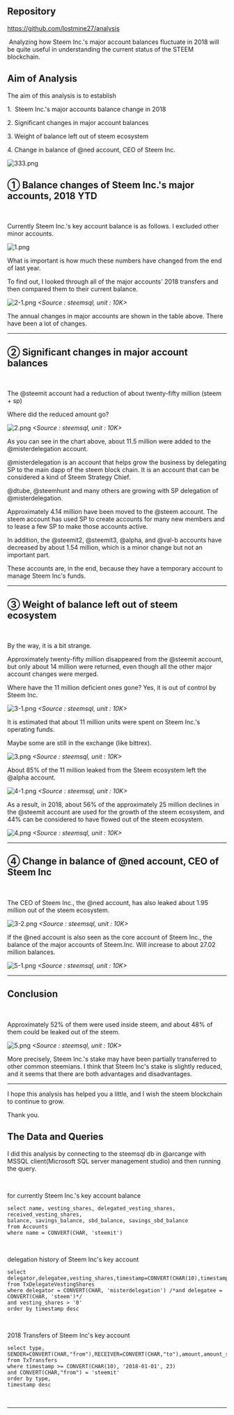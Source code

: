 <html>

<h2>Repository</h2>
<p><a href="https://github.com/lostmine27/analysis">https://github.com/lostmine27/analysis</a> &nbsp;</p>

<p>&nbsp;Analyzing how Steem Inc.'s major account balances fluctuate in 2018 will be quite useful in understanding the current status of the STEEM blockchain.&nbsp;</p>

<h2>Aim of Analysis</h2>
<p>The aim of this analysis is to establish&nbsp;</p>

<p>1. &nbsp;Steem Inc.'s major accounts balance change in 2018</p>
<p>2. Significant changes in major account balances</p>
<p>3. Weight of balance left out of steem ecosystem</p>
<p>4. Change in balance of @ned account, CEO of Steem Inc.</p>

![333.png](https://ipfs.busy.org/ipfs/QmSShnkbf2av1JFDnnqRqpvFTuyBkfNPq7Q3PVErid7AcP)

## ① Balance changes of Steem Inc.'s major accounts, 2018 YTD
<br>

Currently Steem Inc.'s key account balance is as follows. I excluded other minor accounts.

![1.png](https://ipfs.busy.org/ipfs/QmPc32mJtPDYJKrSazjtTjr5eQqZeQytn8EvMCwm3FSDr1)*<Source : steemsql>*

What is important is how much these numbers have changed from the end of last year.

To find out, I looked through all of the major accounts' 2018 transfers and then compared them to their current balance.

![2-1.png](https://ipfs.busy.org/ipfs/QmTZf3PtEWUpAu3E5XwnQAGdiDMH25BsJJtFfM2cP7J993)
*<Source : steemsql, unit : 10K>*

The annual changes in major accounts are shown in the table above. There have been a lot of changes.

<hr>

## ② Significant changes in major account balances
<br>

The @steemit account had a reduction of about twenty-fifty million (steem + sp)

Where did the reduced amount go?

![2.png](https://ipfs.busy.org/ipfs/QmTAcpqXJZFKNZVJraRgp87ey2KQk7Ms2PUQMizbgvBKxJ)
*<Source : steemsql, unit : 10K>*

As you can see in the chart above, about 11.5 million were added to the @misterdelegation account.

@misterdelegation is an account that helps grow the business by delegating SP to the main dapp of the steem block chain. It is an account that can be considered a kind of Steem Strategy Chief.

@dtube, @steemhunt and many others are growing with SP delegation of @misterdelegation.

Approximately 4.14 million have been moved to the @steem account. The steem account has used SP to create accounts for many new members and to lease a few SP to make those accounts active.

In addition, the @steemit2, @steemit3, @alpha, and @val-b accounts have decreased by about 1.54 million, which is a minor change but not an important part.

These accounts are, in the end, because they have a temporary account to manage Steem Inc's funds.

<hr>

## ③ Weight of balance left out of steem ecosystem
<br>

By the way, it is a bit strange.

Approximately twenty-fifty million disappeared from the @steemit account, but only about 14 million were returned, even though all the other major account changes were merged.

Where have the 11 million deficient ones gone? Yes, it is out of control by Steem Inc.

![3-1.png](https://ipfs.busy.org/ipfs/QmToyXJ77MeJH9kWm8W5YXUdq3Ra2c9F5oZGQcVSo57uhT)
*<Source : steemsql, unit : 10K>*

It is estimated that about 11 million units were spent on Steem Inc.'s operating funds.

Maybe some are still in the exchange (like bittrex).

![3.png](https://ipfs.busy.org/ipfs/QmdHSg3mWNeVkQC6qnvFBb2XiUtnNHUXxUUWpcpkEXPsEW)
*<Source : steemsql, unit : 10K>*

About 85% of the 11 million leaked from the Steem ecosystem left the @alpha account.

![4-1.png](https://ipfs.busy.org/ipfs/Qmbm7d2NCvJyQSiYvo5sUvfAh7dfuqFKuVDsZwSu7AMZr7)
*<Source : steemsql, unit : 10K>*

As a result, in 2018, about 56% of the approximately 25 million declines in the @steemit account are used for the growth of the steem ecosystem, and 44% can be considered to have flowed out of the steem ecosystem.

![4.png](https://ipfs.busy.org/ipfs/Qmc81xmY1y5WpxvS6mvWfNks13Jnf3uCFr1j9HhnQ4SF4J)
*<Source : steemsql, unit : 10K>*

<hr>

## ④ Change in balance of @ned account, CEO of Steem Inc
<br>

The CEO of Steem Inc., the @ned account, has also leaked about 1.95 million out of the steem ecosystem.

![3-2.png](https://ipfs.busy.org/ipfs/QmQX4Qw6qSG78QYPRdSZ83uYuZ3cMLXH8SMFVnKk1GYrmr)
*<Source : steemsql, unit : 10K>*

If the @ned account is also seen as the core account of Steem Inc., the balance of the major accounts of Steem.Inc. Will increase to about 27.02 million balances.

![5-1.png](https://ipfs.busy.org/ipfs/QmQ3JLCd2LVegzaGeyH6QDa2XJbir3H1J8YjjZVQcUP5qQ)
*<Source : steemsql, unit : 10K>*

<hr>

## Conclusion
<br>

Approximately 52% of them were used inside steem, and about 48% of them could be leaked out of the steem.

![5.png](https://ipfs.busy.org/ipfs/QmPsQV4KeW1zepiQSxCNcQFiHZLPp7DYCuVCQtCTEwsM4T)
*<Source : steemsql, unit : 10K>*

More precisely, Steem Inc.'s stake may have been partially transferred to other common steemians. I think that Steem Inc's stake is slightly reduced, and it seems that there are both advantages and disadvantages.

<hr>

I hope this analysis has helped you a little, and I wish the steem blockchain to continue to grow.

Thank you.

<h2>The Data and Queries</h2>
<p>I did this analysis by connecting to the steemsql db in @arcange with MSSQL client(Microsoft SQL server management studio) and then running the query.</p>

<br>

<p>for currently Steem Inc.'s key account balance</p>
<pre><code>select name, vesting_shares, delegated_vesting_shares, received_vesting_shares,
balance, savings_balance, sbd_balance, savings_sbd_balance
from Accounts
where name = CONVERT(CHAR, 'steemit')</code></pre>

<br>

<p>delegation history of Steem Inc's key account</p>
<pre><code>select delegator,delegatee,vesting_shares,timestamp=CONVERT(CHAR(10),timestamp,23)
from TxDelegateVestingShares
where delegator = CONVERT(CHAR, 'misterdelegation') /*and delegatee = CONVERT(CHAR, 'steem')*/
and vesting_shares > '0'
order by timestamp desc</code></pre>

<br>

<p>2018 Transfers of Steem Inc's key account</p>
<pre><code>select type, SENDER=CONVERT(CHAR,"from"),RECEIVER=CONVERT(CHAR,"to"),amount,amount_symbol,TIME=CONVERT(CHAR(10),timestamp,23)
from TxTransfers
where timestamp >= CONVERT(CHAR(10), '2018-01-01', 23)
and CONVERT(CHAR,"from") = 'steemit'
order by type,
timestamp desc</code></pre>

<p><br></p>
</html>

<hr>
